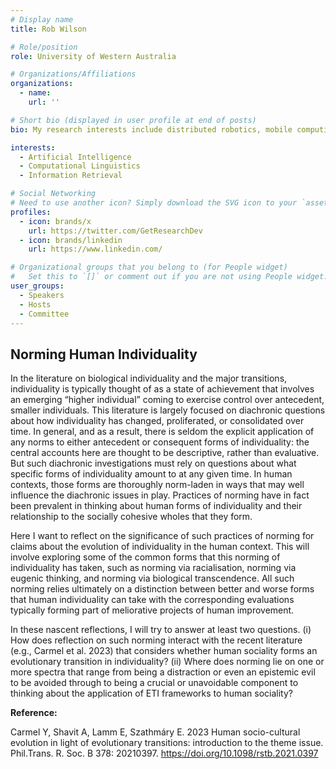 ```yaml
---
# Display name
title: Rob Wilson

# Role/position
role: University of Western Australia

# Organizations/Affiliations
organizations:
  - name: 
    url: ''

# Short bio (displayed in user profile at end of posts)
bio: My research interests include distributed robotics, mobile computing and programmable matter.

interests:
  - Artificial Intelligence
  - Computational Linguistics
  - Information Retrieval

# Social Networking
# Need to use another icon? Simply download the SVG icon to your `assets/media/icons/` folder.
profiles:
  - icon: brands/x
    url: https://twitter.com/GetResearchDev
  - icon: brands/linkedin
    url: https://www.linkedin.com/

# Organizational groups that you belong to (for People widget)
#   Set this to `[]` or comment out if you are not using People widget.
user_groups:
  - Speakers
  - Hosts
  - Committee
---
```


<h2>Norming Human Individuality</h2>

In the literature on biological individuality and the major transitions, individuality is typically thought of as a state of achievement that involves an emerging “higher individual” coming to exercise control over antecedent, smaller individuals.  This literature is largely focused on diachronic questions about how individuality has changed, proliferated, or consolidated over time.  In general, and as a result, there is seldom the explicit application of any norms to either antecedent or consequent forms of individuality: the central accounts here are thought to be descriptive, rather than evaluative.  But such diachronic investigations must rely on questions about what specific forms of individuality amount to at any given time.  In human contexts, those forms are thoroughly norm-laden in ways that may well influence the diachronic issues in play.  Practices of norming have in fact been prevalent in thinking about human forms of individuality and their relationship to the socially cohesive wholes that they form. 
 
Here I want to reflect on the significance of such practices of norming for claims about the evolution of individuality in the human context.  This will involve exploring some of the common forms that this norming of individuality has taken, such as norming via racialisation, norming via eugenic thinking, and norming via biological transcendence.  All such norming relies ultimately on a distinction between better and worse forms that human individuality can take with the corresponding evaluations typically forming part of meliorative projects of human improvement. 
 
In these nascent reflections, I will try to answer at least two questions.  (i) How does reflection on such norming interact with the recent literature (e.g., Carmel et al. 2023) that considers whether human sociality forms an evolutionary transition in individuality? (ii) Where does norming lie on one or more spectra that range from being a distraction or even an epistemic evil to be avoided through to being a crucial or unavoidable component to thinking about the application of ETI frameworks to human sociality?  

<b>Reference:</b>

Carmel Y, Shavit A, Lamm E, Szathmáry E. 2023 Human socio-cultural evolution in light of evolutionary transitions: introduction to the theme issue. Phil.Trans. R. Soc. B 378: 20210397. https://doi.org/10.1098/rstb.2021.0397 

